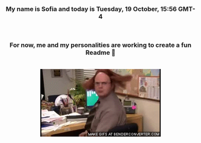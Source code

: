 


<div align="center">
<h3 >My name is Sofia and today is Tuesday, 19 October, 15:56 GMT-4</h3><br>
<h3 >For now, me and my personalities are working to create a fun Readme 👋
</h3><br>
<img src='img/dwight.gif' alt='working...'/>
</div>
